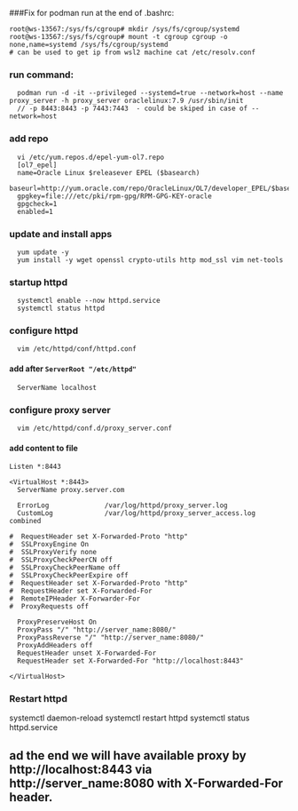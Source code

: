 ###Fix for podman run at the end of .bashrc:
  ```
  root@ws-13567:/sys/fs/cgroup# mkdir /sys/fs/cgroup/systemd
  root@ws-13567:/sys/fs/cgroup# mount -t cgroup cgroup -o none,name=systemd /sys/fs/cgroup/systemd
  # can be used to get ip from wsl2 machine cat /etc/resolv.conf
  ```
### run command:
```
  podman run -d -it --privileged --systemd=true --network=host --name proxy_server -h proxy_server oraclelinux:7.9 /usr/sbin/init
  // -p 8443:8443 -p 7443:7443  - could be skiped in case of --network=host
```
### add repo
```
  vi /etc/yum.repos.d/epel-yum-ol7.repo
  [ol7_epel]
  name=Oracle Linux $releasever EPEL ($basearch)
  baseurl=http://yum.oracle.com/repo/OracleLinux/OL7/developer_EPEL/$basearch/
  gpgkey=file:///etc/pki/rpm-gpg/RPM-GPG-KEY-oracle
  gpgcheck=1
  enabled=1
```
### update and install apps
```
  yum update -y
  yum install -y wget openssl crypto-utils http mod_ssl vim net-tools
```

### startup httpd
```
  systemctl enable --now httpd.service
  systemctl status httpd
```
### configure httpd
```
  vim /etc/httpd/conf/httpd.conf
```
#### add after `ServerRoot "/etc/httpd"`
```
  ServerName localhost  
```
### configure proxy server
```
  vim /etc/httpd/conf.d/proxy_server.conf
```
#### add content to file
```  
Listen *:8443

<VirtualHost *:8443>
  ServerName proxy.server.com

  ErrorLog              /var/log/httpd/proxy_server.log
  CustomLog             /var/log/httpd/proxy_server_access.log combined

#  RequestHeader set X-Forwarded-Proto "http"
#  SSLProxyEngine On
#  SSLProxyVerify none
#  SSLProxyCheckPeerCN off
#  SSLProxyCheckPeerName off
#  SSLProxyCheckPeerExpire off
#  RequestHeader set X-Forwarded-Proto "http"
#  RequestHeader set X-Forwarded-For
#  RemoteIPHeader X-Forwarder-For
#  ProxyRequests off

  ProxyPreserveHost On
  ProxyPass "/" "http://server_name:8080/"
  ProxyPassReverse "/" "http://server_name:8080/"
  ProxyAddHeaders off
  RequestHeader unset X-Forwarded-For
  RequestHeader set X-Forwarded-For "http://localhost:8443"

</VirtualHost>

```
### Restart httpd
  systemctl daemon-reload
  systemctl restart httpd
  systemctl status httpd.service

## ad the end we will have available proxy by http://localhost:8443 via http://server_name:8080 with X-Forwarded-For header.
